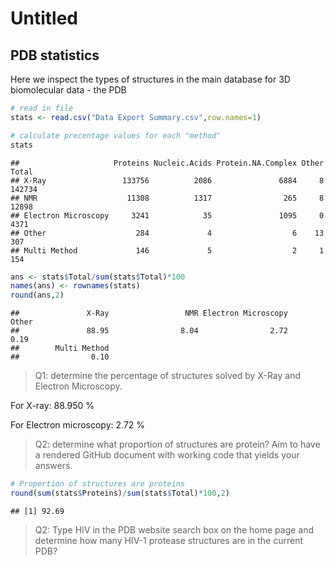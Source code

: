 Untitled
================

## PDB statistics

Here we inspect the types of structures in the main database for 3D
biomolecular data - the PDB

``` r
# read in file
stats <- read.csv("Data Export Summary.csv",row.names=1)

# calculate precentage values for each "method"
stats
```

    ##                     Proteins Nucleic.Acids Protein.NA.Complex Other  Total
    ## X-Ray                 133756          2086               6884     8 142734
    ## NMR                    11308          1317                265     8  12898
    ## Electron Microscopy     3241            35               1095     0   4371
    ## Other                    284             4                  6    13    307
    ## Multi Method             146             5                  2     1    154

``` r
ans <- stats$Total/sum(stats$Total)*100 
names(ans) <- rownames(stats)
round(ans,2)
```

    ##               X-Ray                 NMR Electron Microscopy               Other 
    ##               88.95                8.04                2.72                0.19 
    ##        Multi Method 
    ##                0.10

> Q1: determine the percentage of structures solved by X-Ray and
> Electron Microscopy.

For X-ray: 88.950 %

For Electron microscopy: 2.72 %

> Q2: determine what proportion of structures are protein? Aim to have a
> rendered GitHub document with working code that yields your answers.

``` r
# Propertion of structures are proteins 
round(sum(stats$Proteins)/sum(stats$Total)*100,2)
```

    ## [1] 92.69

> Q2: Type HIV in the PDB website search box on the home page and
> determine how many HIV-1 protease structures are in the current PDB?
